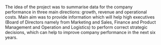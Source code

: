 The  idea of the project was to summarise data  for the company performance in three main directions: growth, revenue and operational costs. Main aim was to provide information which will help high executives (Board of Directors namely from  Marketing and Sales,  Finance and Product Management and Operation and Logistics) to perform correct strategic decisions, which can help to improve company performance in the next six years.
